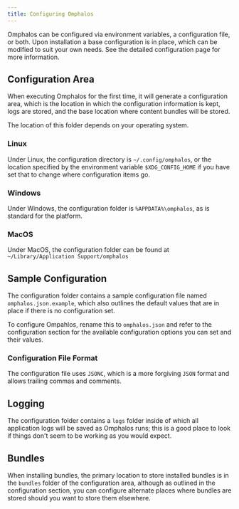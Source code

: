```yaml
---
title: Configuring Omphalos
---
```


Omphalos can be configured via environment variables, a configuration file, or
both. Upon installation a base configuration is in place, which can be modified
to suit your own needs. See the detailed configuration page for more
information.


## Configuration Area

When executing Omphalos for the first time, it will generate a configuration
area, which is the location in which the configuration information is kept,
logs are stored, and the base location where content bundles will be stored.

The location of this  folder depends on your operating system.


### Linux

Under Linux, the configuration directory is `~/.config/omphalos`, or the
location specified by the environment variable `$XDG_CONFIG_HOME` if you have
set that to change where configuration items go.


### Windows

Under Windows, the configuration folder is `%APPDATA%\omphalos`, as is standard
for the platform.


### MacOS

Under MacOS, the configuration folder can be found at `~/Library/Application
Support/omphalos`


## Sample Configuration

The configuration folder contains a sample configuration file named
`omphalos.json.example`, which also outlines the default values that are in
place if there is no configuration set.

To configure Ompahlos, rename this to `omphalos.json` and refer to the
configuration section for the available configuration options you can set and
their values.


### Configuration File Format

The configuration file uses `JSONC`, which is a more forgiving `JSON` format
and allows trailing commas and comments.


## Logging

The configuration folder contains a `logs` folder inside of which all
application logs will be saved as Omphalos runs; this is a good place to look
if things don't seem to be working as you would expect.


## Bundles

When installing bundles, the primary location to store installed bundles is
in the `bundles` folder of the configuration area, although as outlined in the
configuration section, you can configure alternate places where bundles are
stored should you want to store them elsewhere.
